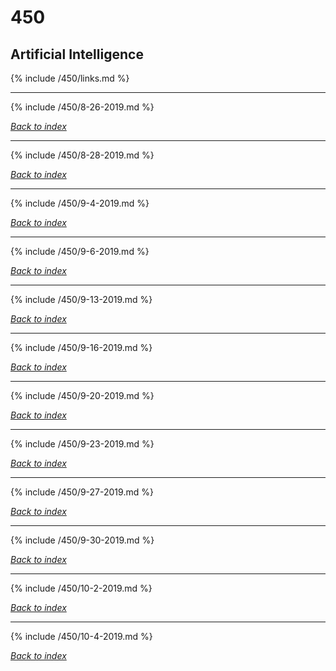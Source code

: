 # 450
## Artificial Intelligence

{% include /450/links.md %}

***

{% include /450/8-26-2019.md %}

*[Back to index](#450)*

***

{% include /450/8-28-2019.md %}

*[Back to index](#450)*

***

{% include /450/9-4-2019.md %}

*[Back to index](#450)*

***

{% include /450/9-6-2019.md %}

*[Back to index](#450)*

***

{% include /450/9-13-2019.md %}

*[Back to index](#450)*

***

{% include /450/9-16-2019.md %}

*[Back to index](#450)*

***

{% include /450/9-20-2019.md %}

*[Back to index](#450)*

***

{% include /450/9-23-2019.md %}

*[Back to index](#450)*

***

{% include /450/9-27-2019.md %}

*[Back to index](#450)*

***

{% include /450/9-30-2019.md %}

*[Back to index](#450)*

***

{% include /450/10-2-2019.md %}

*[Back to index](#450)*

***

{% include /450/10-4-2019.md %}

*[Back to index](#450)*
